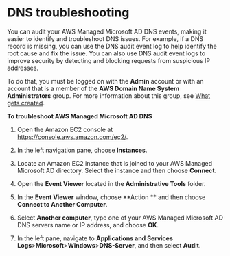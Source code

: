 # DNS troubleshooting<a name="ms_ad_troubleshooting_dns"></a>

You can audit your AWS Managed Microsoft AD DNS events, making it easier to identify and troubleshoot DNS issues\. For example, if a DNS record is missing, you can use the DNS audit event log to help identify the root cause and fix the issue\. You can also use DNS audit event logs to improve security by detecting and blocking requests from suspicious IP addresses\.

To do that, you must be logged on with the **Admin** account or with an account that is a member of the **AWS Domain Name System Administrators** group\. For more information about this group, see [What gets created](ms_ad_getting_started_what_gets_created.md)\.

**To troubleshoot AWS Managed Microsoft AD DNS**

1. Open the Amazon EC2 console at [https://console\.aws\.amazon\.com/ec2/](https://console.aws.amazon.com/ec2/)\.

1. In the left navigation pane, choose **Instances**\.

1. Locate an Amazon EC2 instance that is joined to your AWS Managed Microsoft AD directory\. Select the instance and then choose **Connect**\.

1. Open the **Event Viewer** located in the **Administrative Tools** folder\.

1. In the **Event Viewer** window, choose **Action ** and then choose **Connect to Another Computer**\.

1. Select **Another computer**, type one of your AWS Managed Microsoft AD DNS servers name or IP address, and choose **OK**\.

1. In the left pane, navigate to **Applications and Services Logs**>**Microsoft**>**Windows**>**DNS\-Server**, and then select **Audit**\.